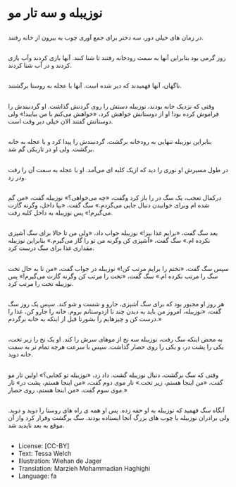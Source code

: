 # نوزیبله و سه تار مو

##
در زمان های خیلی دور، سه دختر برای جمع آوری چوب به بیرون از خانه رفتند.

##
روز گرمی بود بنابراین آنها به سمت رودخانه رفتند تا شنا کنند. آنها بازی کردند وآب بازی کردند و در آب شنا کردند.

##
ناگهان، آنها فهمیدند که دیر شده است. آنها با عجله به روستا برگشتند.

##
وقتی که نزدیک خانه بودند، نوزیبله دستش را روی گردنش گذاشت. او گردنبندش را فراموش کرده بود! او از دوستانش خواهش کرد، «خواهش می‌کنم با من بیایید!» ولی دوستانش گفتند الان خیلی دیر وقت است.

##
بنابراین نوزیبله تنهایی به رودخانه برگشت. گردنبندش را پیدا کرد و با عجله به خانه برگشت. ولی او در تاریکی گم شد.

##
در طول مسیرش او نوری را دید که ازیک کلبه ای می‌آمد. او با عجله به سمت آن را رفت ودر زد.

##
درکمال تعجب، یک سگ در را باز کرد وگفت، «چه می‌خواهی؟» نوزیبله گفت، «من گم شده ام وبرای خوابیدن دنبال جایی می‌گردم.» سگ گفت، «بیا داخل، وگرنه گازت می‌گیرم!» پس نوزیبله به داخل کلبه رفت.

##
بعد سگ گفت، «برایم غذا بپز!» نوزیبله جواب داد، «ولی من تا حالا برای سگ آشپزی نکرده ام.» سگ گفت، «آشپزی کن وگرنه من تو را گاز می‌گیرم.» بنابراین نوزیبله مقداری غذا برای سگ درست کرد.

##
سپس سگ گفت، «تختم را برایم مرتب کن!» نوزیبله در جواب گفت، «من تا به حال تخت سگ را مرتب نکرده ام.» سگ گفت، «تخت را مرتب کن وگرنه گازت می‌گیرم!» پس نوزیبله تخت را مرتب کرد.

##
هر روز او مجبور بود که برای سگ آشپزی، جارو و شست و شو کند. سپس یک روز سگ گفت، «نوزیبله، امروز من باید به دیدن چند تا ازدوستانم بروم. خانه را جارو کن، غذا را درست کن و چیزهایم را بشورتا قبل از اینکه به خانه برگردم.»

##
به محض اینکه سگ رفت، نوزیبله سه نخ از موهای سرش را کند. او یک نخ را زیر تخت، یکی را پشت در، و یکی را روی حصار گذاشت. سپس با سرعت هرچه تمام تر به سمت خانه دوید.

##
وقتی که سگ برگشت، دنبال نوزیبله گشت. داد زد، «نوزیبله تو کجایی؟» اولین تار مو گفت، «من اینجا هستم، زیر تخت.» تار موی دوم گفت، «من اینجا هستم، پشت در» تار موی سوم گفت، «من اینجا هستم، روی حصار.»

##
آنگاه سگ فهمید که نوزیبله به او حقه زده. پس او همه ی راه های روستا را دوید و دوید. ولی برادران نوزیبله با چوب های بزرگ آنجا ایستاده بودند. سگ برگشت وفرار کرد واز آن موقع به بعد ناپدید شد.

##
* License: [CC-BY]
* Text: Tessa Welch
* Illustration: Wiehan de Jager
* Translation: Marzieh Mohammadian Haghighi
* Language: fa
